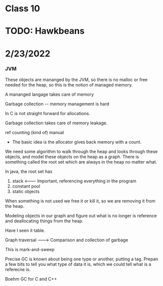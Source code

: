 # Class 10
 
# TODO: Hawkbeans

# 2/23/2022

### JVM 

These objects are mananged by the JVM, so there is no malloc or free needed for the heap, so this is the notion of managed memory.

A mananged langage takes care of memory 

Garbage collection 
-- memory management is hard 

In C is not straight forward for allocations. 

Garbage collection takes care of memory leakage. 

ref counting (kind of) manual
- The basic idea is the allocator gives back memory with a count. 

We need some algorithm to walk through the heap and looks through these objects, and model these objects on the heap as a graph. There is something called the root set which are always in the heap no matter what. 

In java, the root set has
1) stack <--- Important, referencing everything in the program 
2) constant pool 
3) static objects 

When something is not used we free it or kill it, so we are removing it from the heap. 

Modeling objects in our graph and figure out what is no longer is reference and deallocating things from the heap.

Have I seen it table. 

Graph traversal ---> Comparison and collection of garbage

This is mark-and-sweep

Precise GC is known about being one type or another, putting a tag. Prepan a few bits to tell you what type of data it is, which we could tell what is a referecne is. 

Boehm GC for C and C++ 


